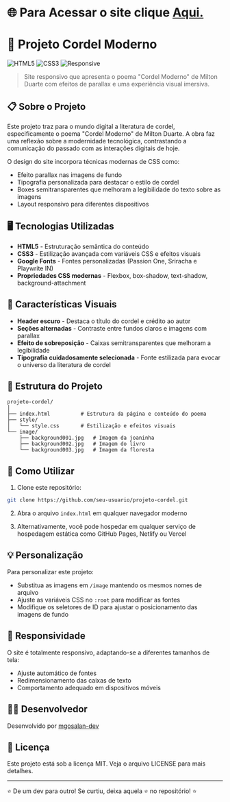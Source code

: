 # 🌐 Para Acessar o site clique [Aqui.](https://mgosalan-dev.github.io/Cordel/)

# 📜 Projeto Cordel Moderno

![HTML5](https://img.shields.io/badge/HTML5-E34F26?style=for-the-badge&logo=html5&logoColor=white)
![CSS3](https://img.shields.io/badge/CSS3-1572B6?style=for-the-badge&logo=css3&logoColor=white)
![Responsive](https://img.shields.io/badge/Responsive-Yes-green?style=for-the-badge)

> Site responsivo que apresenta o poema "Cordel Moderno" de Milton Duarte com efeitos de parallax e uma experiência visual imersiva.

## 📋 Sobre o Projeto

Este projeto traz para o mundo digital a literatura de cordel, especificamente o poema "Cordel Moderno" de Milton Duarte. A obra faz uma reflexão sobre a modernidade tecnológica, contrastando a comunicação do passado com as interações digitais de hoje.

O design do site incorpora técnicas modernas de CSS como:
- Efeito parallax nas imagens de fundo
- Tipografia personalizada para destacar o estilo de cordel
- Boxes semitransparentes que melhoram a legibilidade do texto sobre as imagens
- Layout responsivo para diferentes dispositivos

## 🖥️ Tecnologias Utilizadas

- **HTML5** - Estruturação semântica do conteúdo
- **CSS3** - Estilização avançada com variáveis CSS e efeitos visuais
- **Google Fonts** - Fontes personalizadas (Passion One, Sriracha e Playwrite IN)
- **Propriedades CSS modernas** - Flexbox, box-shadow, text-shadow, background-attachment

## 🎨 Características Visuais

- **Header escuro** - Destaca o título do cordel e crédito ao autor
- **Seções alternadas** - Contraste entre fundos claros e imagens com parallax
- **Efeito de sobreposição** - Caixas semitransparentes que melhoram a legibilidade
- **Tipografia cuidadosamente selecionada** - Fonte estilizada para evocar o universo da literatura de cordel

## 📐 Estrutura do Projeto

```
projeto-cordel/
│
├── index.html          # Estrutura da página e conteúdo do poema
├── style/
│   └── style.css       # Estilização e efeitos visuais
└── image/
    ├── background001.jpg   # Imagem da joaninha
    ├── background002.jpg   # Imagem do livro
    └── background003.jpg   # Imagem da floresta
```

## 🚀 Como Utilizar

1. Clone este repositório:
```bash
git clone https://github.com/seu-usuario/projeto-cordel.git
```

2. Abra o arquivo `index.html` em qualquer navegador moderno

3. Alternativamente, você pode hospedar em qualquer serviço de hospedagem estática como GitHub Pages, Netlify ou Vercel

## 💡 Personalização

Para personalizar este projeto:

- Substitua as imagens em `/image` mantendo os mesmos nomes de arquivo
- Ajuste as variáveis CSS no `:root` para modificar as fontes
- Modifique os seletores de ID para ajustar o posicionamento das imagens de fundo

## 📱 Responsividade

O site é totalmente responsivo, adaptando-se a diferentes tamanhos de tela:
- Ajuste automático de fontes
- Redimensionamento das caixas de texto
- Comportamento adequado em dispositivos móveis

## 👨‍💻 Desenvolvedor

Desenvolvido por [mgosalan-dev](https://github.com/mgosalan-dev)

## 📜 Licença

Este projeto está sob a licença MIT. Veja o arquivo LICENSE para mais detalhes.

---

⭐️ De um dev para outro! Se curtiu, deixa aquela ⭐ no repositório! ⭐️
